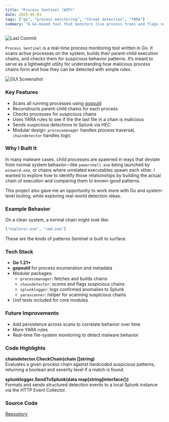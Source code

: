 ```yaml
---
title: "Process Sentinel (WIP)"
date: 2025-05-03
tags: ["go", "process monitoring", "threat detection", "YARA"]
summary: "A Go-based tool that monitors live process trees and flags suspicious chains based on parent-child relationships and YARA rules."
---
```

![Last Commit](https://img.shields.io/github/last-commit/jaredcoderman/process-sentinel)

`Process Sentinel` is a real-time process monitoring tool written in Go. It scans active processes on the system, builds their parent-child execution chains, and checks them for suspicious behavior patterns. It’s meant to serve as a lightweight utility for understanding how malicious process chains form and how they can be detected with simple rules.

![GUI Screenshot](process-sentinel-gui.png)

### Key Features

- Scans all running processes using [gopsutil](https://github.com/shirou/gopsutil)
- Reconstructs parent-child chains for each process
- Checks processes for suspicious chains
- Uses YARA rules to see if the the last file in a chain is malicious
- Sends suspicious detections to Splunk via HEC
- Modular design: `processmanager` handles process traversal, `chaindetector` handles logic

### Why I Built It

In many malware cases, child processes are spawned in ways that deviate from normal system behavior—like `powershell.exe` being launched by `winword.exe`, or chains where unrelated executables spawn each other. I wanted to explore how to identify those relationships by building the actual chain of execution and comparing them to known-good patterns.

This project also gave me an opportunity to work more with Go and system-level tooling, while exploring real-world detection ideas.

### Example Behavior

On a clean system, a normal chain might look like:
```bash
["explorer.exe", "cmd.exe"]
```
These are the kinds of patterns Sentinel is built to surface.

### Tech Stack

- **Go 1.21+**
- **gopsutil** for process enumeration and metadata
- Modular packages:
  - `processmanager`: fetches and builds chains
  - `chaindetector`: scores and flags suspicious chains
  - `splunklogger`: logs confirmed anomalies to Splunk
  - `yarascanner`: helper for scanning suspicious chains
- Unit tests included for core modules

### Future Improvements

- Add persistence across scans to correlate behavior over time
- More YARA rules
- Real-time file-system monitoring to detect malware behavior

### Code Highlights

**chaindetector.CheckChain(chain []string)**  
Evaluates a given process chain against hardcoded suspicious patterns, returning a boolean and severity level if a match is found.

**splunklogger.SendToSplunk(data map[string]interface{})**  
Formats and sends structured detection events to a local Splunk instance via the HTTP Event Collector.

### Source Code

[Repository](https://github.com/jaredcoderman/process-sentinel)
